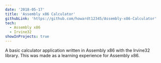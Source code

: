 ```yaml
---
date: '2018-05-17'
title: 'Assembly x86 Calculator'
githubLink: 'https://github.com/howardt12345/Assembly-x86-Calculator'
tech:
  - Assembly x86
  - Irvine32
showInProjects: true
---
```


A basic calculator application written in Assembly x86 with the Irvine32 library. This was made as a learning experience for Assembly x86.
